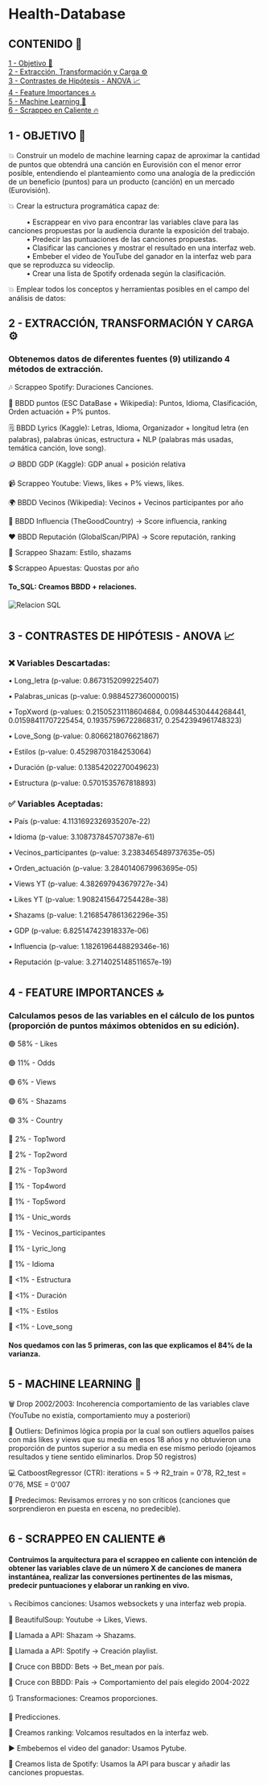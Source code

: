 # Health-Database
## CONTENIDO 📑
[1 - Objetivo 🎯](#O)<br />
[2 - Extracción, Transformación y Carga ⚙️](#ETL) <br />
[3 - Contrastes de Hipótesis - ANOVA 📈](#CH)<br />
[4 - Feature Importances 🔝](#FI)<br />
[5 - Machine Learning 🤖](#ML)<br />
[6 - Scrappeo en Caliente 🔥](#SC)<br />
 
## 1 - OBJETIVO 🎯<a name="O"/>   
💥 Construir un modelo de machine learning capaz de aproximar la cantidad de puntos que obtendrá una canción en Eurovisión con el menor error posible, entendiendo el planteamiento como una analogía de la predicción de un beneficio (puntos) para un producto (canción) en un mercado (Eurovisión).<br />

💥 Crear la estructura programática capaz de:<br />

&emsp; &emsp; • Escrappear en vivo para encontrar las variables clave para las canciones propuestas por la audiencia durante la exposición del trabajo.<br />
&emsp; &emsp; • Predecir las puntuaciones de las canciones propuestas.<br />
&emsp; &emsp; • Clasificar las canciones y mostrar el resultado en una interfaz web.<br />
&emsp; &emsp; • Embeber el video de YouTube del ganador en la interfaz web para que se reproduzca su videoclip.<br />
&emsp; &emsp; • Crear una lista de Spotify ordenada según la clasificación. <br />

💥 Emplear todos los conceptos y herramientas posibles en el campo del análisis de datos:<br />




## 2 - EXTRACCIÓN, TRANSFORMACIÓN Y CARGA ⚙️ <a name="ETL"/>
### Obtenemos datos de diferentes fuentes (9) utilizando 4 métodos de extracción.
🎶 Scrappeo Spotify: Duraciones Canciones.

💯 BBDD puntos (ESC DataBase + Wikipedia): Puntos, Idioma, Clasificación, Orden actuación + P% puntos.

🗒️ BBDD Lyrics (Kaggle): Letras, Idioma, Organizador + longitud letra (en palabras), palabras únicas, estructura + NLP (palabras más usadas, temática canción, love song).

🪙 BBDD GDP (Kaggle): GDP anual + posición relativa

📹 Scrappeo Youtube: Views, likes + P% views, likes.

🌍 BBDD Vecinos (Wikipedia): Vecinos + Vecinos participantes por año

💪 BBDD Influencia (TheGoodCountry) -> Score influencia, ranking

❤️ BBDD Reputación (GlobalScan/PIPA) -> Score reputación, ranking

🔎 Scrappeo Shazam: Estilo, shazams

💲 Scrappeo Apuestas: Quostas por año

#### To_SQL: Creamos BBDD + relaciones.
  ![Relacion SQL](https://user-images.githubusercontent.com/109532909/199720601-ac85abec-89a8-4f27-b560-5d8d60c43d11.jpg)

#

## 3 - CONTRASTES DE HIPÓTESIS - ANOVA 📈 <a name="CH"/>

### ❌ Variables Descartadas:
• Long_letra (p-value: 0.8673152099225407)

• Palabras_unicas (p-value: 0.9884527360000015)

• TopXword (p-values: 0.21505231118604684, 0.09844530444268441, 0.01598411707225454, 0.19357596722868317, 0.2542394961748323)

• Love_Song (p-value: 0.8066218076621867)

• Estilos (p-value: 0.45298703184253064)

• Duración (p-value: 0.13854202270049623)

• Estructura (p-value: 0.5701535767818893)

### ✅ Variables Aceptadas:

• País (p-value: 4.1131692326935207e-22)

• Idioma (p-value: 3.108737845707387e-61)

• Vecinos_participantes (p-value: 3.2383465489737635e-05)

• Orden_actuación (p-value: 3.2840140679963695e-05)

• Views YT (p-value: 4.382697943679727e-34)

• Likes YT (p-value: 1.9082415647254428e-38)

• Shazams (p-value: 1.2168547861362296e-35)

• GDP (p-value: 6.825147423918337e-06)

• Influencia (p-value: 1.1826196448829346e-16)

• Reputación (p-value: 3.2714025148511657e-19)
#
## 4 - FEATURE IMPORTANCES 🔝 <a name="FI"/>
### Calculamos pesos de las variables en el cálculo de los puntos (proporción de puntos máximos obtenidos en su edición).

🟢 58% - Likes 

🟢 11% - Odds

🟢 6% - Views

🟢 6% - Shazams

🟢 3% - Country

🔴 2% - Top1word

🔴 2% - Top2word

🔴 2% - Top3word

🔴 1% - Top4word

🔴 1% - Top5word

🔴 1% - Unic_words

🔴 1% - Vecinos_participantes

🔴 1% - Lyric_long

🔴 1% - Idioma

🔴 <1% - Estructura

🔴 <1% - Duración

🔴 <1% - Estilos

🔴 <1% - Love_song 

#### Nos quedamos con las 5 primeras, con las que explicamos el 84% de la varianza.
#

## 5 - MACHINE LEARNING 🤖 <a name="ML"/>

🗑️ Drop 2002/2003: Incoherencia comportamiento de las variables clave (YouTube no existía, comportamiento muy a posteriori)

🤥 Outliers: Definimos lógica propia por la cual son outliers aquellos países con más likes y views que su media en esos 18 años y no obtuvieron una proporción de puntos superior a su media en ese mismo periodo (ojeamos resultados y tiene sentido eliminarlos. Drop 50 registros) 

💻 CatboostRegressor (CTR): iterations = 5 -> R2_train = 0'78, R2_test = 0'76, MSE = 0'007

🤔 Predecimos: Revisamos errores y no son críticos (canciones que sorprendieron en puesta en escena, no predecible).

#
## 6 - SCRAPPEO EN CALIENTE 🔥 <a name="SC"/>
#### Contruimos la arquitectura para el scrappeo en caliente con intención de obtener las variables clave de un número X de canciones de manera instantánea, realizar las conversiones pertinentes de las mismas, predecir puntuaciones y elaborar un ranking en vivo.

⤵️ Recibimos canciones: Usamos websockets y una interfaz web propia.

🔎 BeautifulSoup: Youtube -> Likes, Views.

🔎 Llamada a API: Shazam -> Shazams.

🔎 Llamada a API: Spotify -> Creación playlist.

🔎 Cruce con BBDD: Bets -> Bet_mean por país.

🔎 Cruce con BBDD: País -> Comportamiento del país elegido 2004-2022

🔃 Transformaciones: Creamos proporciones.

🤔 Predicciones.

📝 Creamos ranking: Volcamos resultados en la interfaz web.

▶️ Embebemos el video del ganador: Usamos Pytube.

🎵 Creamos lista de Spotify: Usamos la API para buscar y añadir las canciones propuestas.
